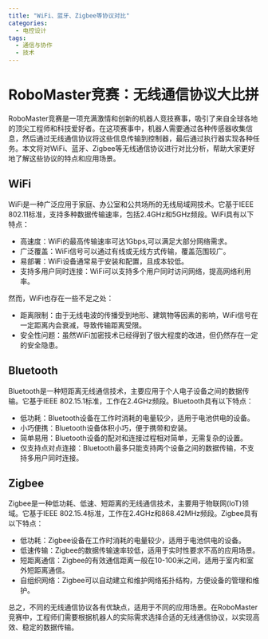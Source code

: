 ```yaml
---  
title: "WiFi、蓝牙、Zigbee等协议对比"  
categories:  
  - 电控设计  
tags: 
  - 通信与协作 
  - 技术
---  
```


# RoboMaster竞赛：无线通信协议大比拼

RoboMaster竞赛是一项充满激情和创新的机器人竞技赛事，吸引了来自全球各地的顶尖工程师和科技爱好者。在这项赛事中，机器人需要通过各种传感器收集信息，然后通过无线通信协议将这些信息传输到控制器，最后通过执行器实现各种任务。本文将对WiFi、蓝牙、Zigbee等无线通信协议进行对比分析，帮助大家更好地了解这些协议的特点和应用场景。

## WiFi

WiFi是一种广泛应用于家庭、办公室和公共场所的无线局域网技术。它基于IEEE 802.11标准，支持多种数据传输速率，包括2.4GHz和5GHz频段。WiFi具有以下特点：

- 高速度：WiFi的最高传输速率可达1Gbps,可以满足大部分网络需求。
- 广泛覆盖：WiFi信号可以通过有线或无线方式传输，覆盖范围较广。
- 易部署：WiFi设备通常易于安装和配置，且成本较低。
- 支持多用户同时连接：WiFi可以支持多个用户同时访问网络，提高网络利用率。

然而，WiFi也存在一些不足之处：

- 距离限制：由于无线电波的传播受到地形、建筑物等因素的影响，WiFi信号在一定距离内会衰减，导致传输距离受限。
- 安全性问题：虽然WiFi加密技术已经得到了很大程度的改进，但仍然存在一定的安全隐患。

## Bluetooth

Bluetooth是一种短距离无线通信技术，主要应用于个人电子设备之间的数据传输。它基于IEEE 802.15.1标准，工作在2.4GHz频段。Bluetooth具有以下特点：

- 低功耗：Bluetooth设备在工作时消耗的电量较少，适用于电池供电的设备。
- 小巧便携：Bluetooth设备体积小巧，便于携带和安装。
- 简单易用：Bluetooth设备的配对和连接过程相对简单，无需复杂的设置。
- 仅支持点对点连接：Bluetooth最多只能支持两个设备之间的数据传输，不支持多用户同时连接。

## Zigbee

Zigbee是一种低功耗、低速、短距离的无线通信技术，主要用于物联网(IoT)领域。它基于IEEE 802.15.4标准，工作在2.4GHz和868.42MHz频段。Zigbee具有以下特点：

- 低功耗：Zigbee设备在工作时消耗的电量较少，适用于电池供电的设备。
- 低速传输：Zigbee的数据传输速率较低，适用于实时性要求不高的应用场景。
- 短距离通信：Zigbee的有效通信距离一般在10-100米之间，适用于室内和室外短距离通信。
- 自组织网络：Zigbee可以自动建立和维护网络拓扑结构，方便设备的管理和维护。

总之，不同的无线通信协议各有优缺点，适用于不同的应用场景。在RoboMaster竞赛中，工程师们需要根据机器人的实际需求选择合适的无线通信协议，以实现高效、稳定的数据传输。 
